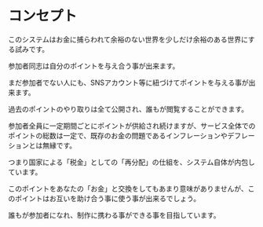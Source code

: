 # コンセプト

このシステムはお金に捕らわれて余裕のない世界を少しだけ余裕のある世界にする試みです。

参加者同志は自分のポイントを与え合う事が出来ます。

まだ参加者でない人にも、SNSアカウント等に紐づけてポイントを与える事が出来ます。

過去のポイントのやり取りは全て公開され、誰もが閲覧することができます。

参加者全員に一定期間ごとにポイントが供給され続けますが、サービス全体でのポイントの総数は一定で、既存のお金の問題であるインフレーションやデフレーションとは無縁です。

つまり国家による「税金」としての「再分配」の仕組を、システム自体が内包しています。

このポイントをあなたの「お金」と交換をしてもあまり意味がありませんが、このポイントはお互いを助け合う事に使う事が出来るでしょう。

誰もが参加者になれ、制作に携わる事ができる事を目指しています。
